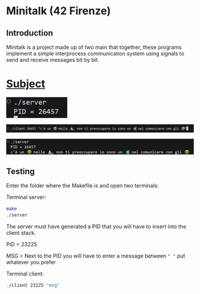 # Minitalk (42 Firenze)

## Introduction

Minitalk  is a project made up of two main that together, these programs implement a simple interprocess communication system using signals to send and receive messages bit by bit.

# [Subject](./Docks/subject/minitalk.subject.pdf)

![images](./Docks/img/server1.png)

![images](./Docks/img/client1.png)

![images](./Docks/img/server2.png)

## Testing

Enter the folder where the Makefile is and open two terminals:

Terminal server:

```bash
make
./server
```

The server must have generated a PID that you will have to insert into the client stack.

PID = 23225

MSG = Next to the PID you will have to enter a message between ```" "``` put whatever you prefer

Terminal client:

```bash
./client 23225 "msg"
```
